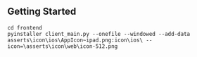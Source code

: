 
## Getting Started

```
cd frontend
pyinstaller client_main.py --onefile --windowed --add-data asserts\icon\ios\AppIcon~ipad.png:icon\ios\ --icon=\asserts\icon\web\icon-512.png
```
